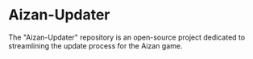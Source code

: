 # Aizan-Updater
The "Aizan-Updater" repository is an open-source project dedicated to streamlining the update process for the Aizan game.
